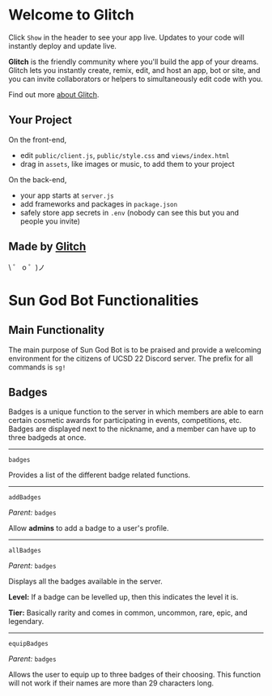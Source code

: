 # Welcome to Glitch

Click `Show` in the header to see your app live. Updates to your code will instantly deploy and update live.

**Glitch** is the friendly community where you'll build the app of your dreams. Glitch lets you instantly create, remix, edit, and host an app, bot or site, and you can invite collaborators or helpers to simultaneously edit code with you.

Find out more [about Glitch](https://glitch.com/about).

## Your Project

On the front-end,

- edit `public/client.js`, `public/style.css` and `views/index.html`
- drag in `assets`, like images or music, to add them to your project

On the back-end,

- your app starts at `server.js`
- add frameworks and packages in `package.json`
- safely store app secrets in `.env` (nobody can see this but you and people you invite)

## Made by [Glitch](https://glitch.com/)

\ ゜ o ゜)ノ

# Sun God Bot Functionalities

## Main Functionality

The main purpose of Sun God Bot is to be praised and provide a welcoming environment for the citizens of UCSD 22 Discord server.
The prefix for all commands is `sg!`

## Badges

Badges is a unique function to the server in which members are able to earn certain cosmetic awards for participating in events, competitions, etc.
Badges are displayed next to the nickname, and a member can have up to three badgeds at once.

-----

`badges`

Provides a list of the different badge related functions.

-----

`addBadges`

_Parent:_ `badges`

Allow **admins** to add a badge to a user's profile.

-----

`allBadges`

_Parent:_ `badges`

Displays all the badges available in the server.

**Level:** If a badge can be levelled up, then this indicates the level it is.

**Tier:** Basically rarity and comes in common, uncommon, rare, epic, and legendary.

-----

`equipBadges`

_Parent:_ `badges`

Allows the user to equip up to three badges of their choosing. This function will not work if their names are more than 29 characters long.
